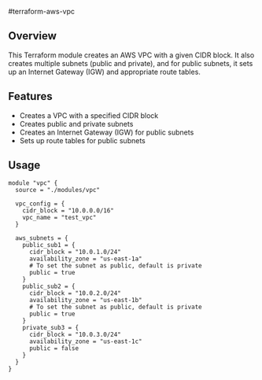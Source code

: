 #terraform-aws-vpc

## Overview

This Terraform module creates an AWS VPC with a given CIDR block.
It also creates multiple subnets (public and private), and for
public subnets, it sets up an Internet Gateway (IGW)
and appropriate route tables.

## Features

- Creates a VPC with a specified CIDR block
- Creates public and private subnets
- Creates an Internet Gateway (IGW) for public subnets
- Sets up route tables for public subnets

## Usage

```
module "vpc" {
  source = "./modules/vpc"

  vpc_config = {
    cidr_block = "10.0.0.0/16"
    vpc_name = "test_vpc"
  }

  aws_subnets = {
    public_sub1 = {
      cidr_block = "10.0.1.0/24"
      availability_zone = "us-east-1a"
      # To set the subnet as public, default is private
      public = true
    }
    public_sub2 = {
      cidr_block = "10.0.2.0/24"
      availability_zone = "us-east-1b"
      # To set the subnet as public, default is private
      public = true
    }
    private_sub3 = {
      cidr_block = "10.0.3.0/24"
      availability_zone = "us-east-1c"
      public = false
    }
  }
}
```
